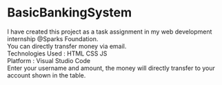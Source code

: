 # BasicBankingSystem<br>
I have created this project as a task assignment in my web development internship @Sparks Foundation.<br>
You can directly transfer money via email.<br>
Technologies Used : HTML CSS JS<br>
Platform : Visual Studio Code<br>
Enter your username and amount, the money will directly transfer to your account shown in the table.<br>
